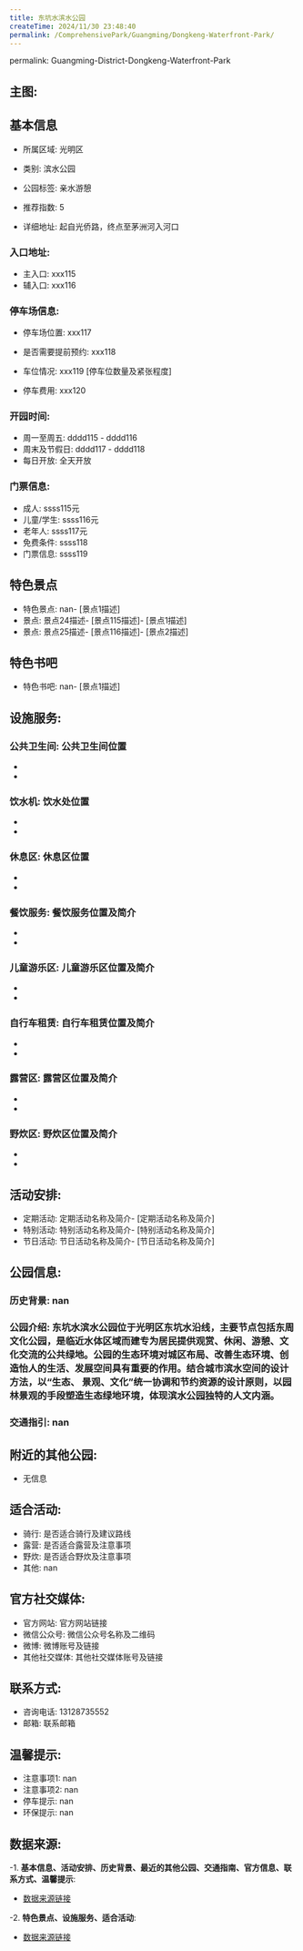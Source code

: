 ```yaml
---
title: 东坑水滨水公园
createTime: 2024/11/30 23:48:40
permalink: /ComprehensivePark/Guangming/Dongkeng-Waterfront-Park/
---
```

permalink: Guangming-District-Dongkeng-Waterfront-Park
<!-- ## 游玩路径: -->

## 主图:
<ImageCard
image="https://cgj.sz.gov.cn/img/4/4005/4005878/10775037.jpg"
title= "东坑水滨水公园"
description= "东坑水滨水公园位于光明区东坑水沿线，主要节点包括东周文化公园，是临近水体区域而建专为居民提供观赏、休闲、游憩、文化交流的公共绿地。公园的生态环境对城区布局、改善"
date="2024/11/30"
href="/"
author="深圳公园"
/>

## 基本信息

- 所属区域: 光明区

- 类别: 滨水公园

- 公园标签: 亲水游憩

- 推荐指数: 5

- 详细地址: 起自光侨路，终点至茅洲河入河口

### 入口地址:
- 主入口: xxx115
- 辅入口: xxx116
### 停车场信息:
- 停车场位置: xxx117

- 是否需要提前预约: xxx118

- 车位情况: xxx119 [停车位数量及紧张程度]

- 停车费用: xxx120

### 开园时间:
- 周一至周五: dddd115 - dddd116
- 周末及节假日: dddd117 - dddd118
- 每日开放: 全天开放

### 门票信息:
- 成人: ssss115元
- 儿童/学生: ssss116元
- 老年人: ssss117元
- 免费条件: ssss118
- 门票信息: ssss119
## 特色景点
- 特色景点: nan- [景点1描述]
- 景点: 景点24描述- [景点115描述]- [景点1描述]
- 景点: 景点25描述- [景点116描述]- [景点2描述]
## 特色书吧
- 特色书吧: nan- [景点1描述]
## 设施服务:
### 公共卫生间: 公共卫生间位置
- 
- 
### 饮水机: 饮水处位置
- 
- 
### 休息区: 休息区位置
- 
- 
### 餐饮服务: 餐饮服务位置及简介
- 
- 
### 儿童游乐区: 儿童游乐区位置及简介
- 
- 
### 自行车租赁: 自行车租赁位置及简介
- 
- 
### 露营区: 露营区位置及简介
- 
- 
### 野炊区: 野炊区位置及简介

- 
- 
## 活动安排:
- 定期活动: 定期活动名称及简介- [定期活动名称及简介]
- 特别活动: 特别活动名称及简介- [特别活动名称及简介]
- 节日活动: 节日活动名称及简介- [节日活动名称及简介]
## 公园信息:
### 历史背景: nan
### 公园介绍: 东坑水滨水公园位于光明区东坑水沿线，主要节点包括东周文化公园，是临近水体区域而建专为居民提供观赏、休闲、游憩、文化交流的公共绿地。公园的生态环境对城区布局、改善生态环境、创造怡人的生活、发展空间具有重要的作用。结合城市滨水空间的设计方法，以“生态、 景观、文化”统一协调和节约资源的设计原则，以园林景观的手段塑造生态绿地环境，体现滨水公园独特的人文内涵。
### 交通指引: nan

## 附近的其他公园:
- 无信息

## 适合活动:
- 骑行: 是否适合骑行及建议路线
- 露营: 是否适合露营及注意事项
- 野炊: 是否适合野炊及注意事项
- 其他: nan

## 官方社交媒体:
- 官方网站: 官方网站链接
- 微信公众号: 微信公众号名称及二维码
- 微博: 微博账号及链接
- 其他社交媒体: 其他社交媒体账号及链接

## 联系方式:
- 咨询电话: 13128735552
- 邮箱: 联系邮箱

## 温馨提示:
- 注意事项1: nan
- 注意事项2: nan
- 停车提示: nan
- 环保提示: nan

## 数据来源:
-1. **基本信息、活动安排、历史背景、最近的其他公园、交通指南、官方信息、联系方式、温馨提示**:
- [数据来源链接](https://cgj.sz.gov.cn/xsmh/gysz/csgy/content/post_10775037.html)

-2. **特色景点、设施服务、适合活动**:
- [数据来源链接](https://cgj.sz.gov.cn/xsmh/gysz/csgy/content/post_10775037.html)

